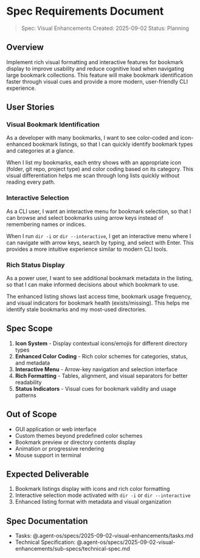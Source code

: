 # Spec Requirements Document

> Spec: Visual Enhancements
> Created: 2025-09-02
> Status: Planning

## Overview

Implement rich visual formatting and interactive features for bookmark display to improve usability and reduce cognitive load when navigating large bookmark collections. This feature will make bookmark identification faster through visual cues and provide a more modern, user-friendly CLI experience.

## User Stories

### Visual Bookmark Identification

As a developer with many bookmarks, I want to see color-coded and icon-enhanced bookmark listings, so that I can quickly identify bookmark types and categories at a glance.

When I list my bookmarks, each entry shows with an appropriate icon (folder, git repo, project type) and color coding based on its category. This visual differentiation helps me scan through long lists quickly without reading every path.

### Interactive Selection

As a CLI user, I want an interactive menu for bookmark selection, so that I can browse and select bookmarks using arrow keys instead of remembering names or indices.

When I run `dir -i` or `dir --interactive`, I get an interactive menu where I can navigate with arrow keys, search by typing, and select with Enter. This provides a more intuitive experience similar to modern CLI tools.

### Rich Status Display

As a power user, I want to see additional bookmark metadata in the listing, so that I can make informed decisions about which bookmark to use.

The enhanced listing shows last access time, bookmark usage frequency, and visual indicators for bookmark health (exists/missing). This helps me identify stale bookmarks and my most-used directories.

## Spec Scope

1. **Icon System** - Display contextual icons/emojis for different directory types
2. **Enhanced Color Coding** - Rich color schemes for categories, status, and metadata
3. **Interactive Menu** - Arrow-key navigation and selection interface
4. **Rich Formatting** - Tables, alignment, and visual separators for better readability
5. **Status Indicators** - Visual cues for bookmark validity and usage patterns

## Out of Scope

- GUI application or web interface
- Custom themes beyond predefined color schemes
- Bookmark preview or directory contents display
- Animation or progressive rendering
- Mouse support in terminal

## Expected Deliverable

1. Bookmark listings display with icons and rich color formatting
2. Interactive selection mode activated with `dir -i` or `dir --interactive`
3. Enhanced listing format with metadata and visual organization

## Spec Documentation

- Tasks: @.agent-os/specs/2025-09-02-visual-enhancements/tasks.md
- Technical Specification: @.agent-os/specs/2025-09-02-visual-enhancements/sub-specs/technical-spec.md